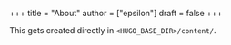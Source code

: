 +++
title = "About"
author = ["epsilon"]
draft = false
+++

This gets created directly in `<HUGO_BASE_DIR>/content/`.
